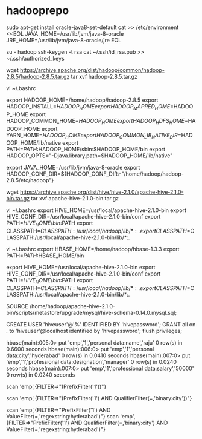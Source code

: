 # hadooprepo

sudo apt-get install oracle-java8-set-default
cat >> /etc/environment <<EOL
JAVA_HOME=/usr/lib/jvm/java-8-oracle
JRE_HOME=/usr/lib/jvm/java-8-oracle/jre
EOL



su - hadoop
ssh-keygen -t rsa
cat ~/.ssh/id_rsa.pub >> ~/.ssh/authorized_keys

wget https://archive.apache.org/dist/hadoop/common/hadoop-2.8.5/hadoop-2.8.5.tar.gz
tar xvf hadoop-2.8.5.tar.gz

vi ~/.bashrc

export HADOOP_HOME=/home/hadoop/hadoop-2.8.5
export HADOOP_INSTALL=$HADOOP_HOME
export HADOOP_MAPRED_HOME=$HADOOP_HOME
export HADOOP_COMMON_HOME=$HADOOP_HOME
export HADOOP_HDFS_HOME=$HADOOP_HOME
export YARN_HOME=$HADOOP_HOME
export HADOOP_COMMON_LIB_NATIVE_DIR=$HADOOP_HOME/lib/native
export PATH=$PATH:$HADOOP_HOME/sbin:$HADOOP_HOME/bin
export HADOOP_OPTS="-Djava.library.path=$HADOOP_HOME/lib/native"


export JAVA_HOME=/usr/lib/jvm/java-8-oracle
export HADOOP_CONF_DIR=${HADOOP_CONF_DIR:-"/home/hadoop/hadoop-2.8.5/etc/hadoop"}




wget https://archive.apache.org/dist/hive/hive-2.1.0/apache-hive-2.1.0-bin.tar.gz
tar xvf apache-hive-2.1.0-bin.tar.gz

vi ~/.bashrc
export HIVE_HOME=/usr/local/apache-hive-2.1.0-bin
export HIVE_CONF_DIR=/usr/local/apache-hive-2.1.0-bin/conf
export PATH=$HIVE_HOME/bin:$PATH
export CLASSPATH=$CLASSPATH:/usr/local/hadoop/lib/*:.
export CLASSPATH=$CLASSPATH:/usr/local/apache-hive-2.1.0-bin/lib/*:.


vi ~/.bashrc
export HBASE_HOME=/home/hadoop/hbase-1.3.3
export PATH=$PATH:$HBASE_HOME/bin

export HIVE_HOME=/usr/local/apache-hive-2.1.0-bin
export HIVE_CONF_DIR=/usr/local/apache-hive-2.1.0-bin/conf
export PATH=$HIVE_HOME/bin:$PATH
export CLASSPATH=$CLASSPATH:/usr/local/hadoop/lib/*:.
export CLASSPATH=$CLASSPATH:/usr/local/apache-hive-2.1.0-bin/lib/*:.

SOURCE /home/hadoop/apache-hive-2.1.0-bin/scripts/metastore/upgrade/mysql/hive-schema-0.14.0.mysql.sql;



CREATE USER 'hiveuser'@'%' IDENTIFIED BY 'hivepassword';
GRANT all on *.* to 'hiveuser'@localhost identified by 'hivepassword';
flush privileges;


hbase(main):005:0> put 'emp','1','personal data:name','raju'
0 row(s) in 0.6600 seconds
hbase(main):006:0> put 'emp','1','personal data:city','hyderabad'
0 row(s) in 0.0410 seconds
hbase(main):007:0> put 'emp','1','professional
data:designation','manager'
0 row(s) in 0.0240 seconds
hbase(main):007:0> put 'emp','1','professional data:salary','50000'
0 row(s) in 0.0240 seconds


scan 'emp',{FILTER=>"(PrefixFilter('1'))"}


scan 'emp',{FILTER=>"(PrefixFilter('1') AND QualifierFilter(=,'binary:city'))"}

scan 'emp',{FILTER=>"PrefixFilter('1') AND ValueFilter(=,'regexstring:hyderabad')"}
scan 'emp',{FILTER=>"PrefixFilter('1') AND QualifierFilter(=,'binary:city') AND ValueFilter(=,'regexstring:hyderabad')"}

